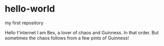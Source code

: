 # hello-world
my first repository

Hello t'internet 
I am Bex, a lover of chaos and Guinness. In that order. But sometimes the chaos follows from a few pints of Guinness!
